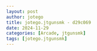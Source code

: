 ```yaml
---
layout: post
author: jotego
title: jotego.jtgunsmk - d29c069
date: 2024-11-29
categories: [Arcade, jtgunsmk]
tags: [jotego.jtgunsmk]
---
```



